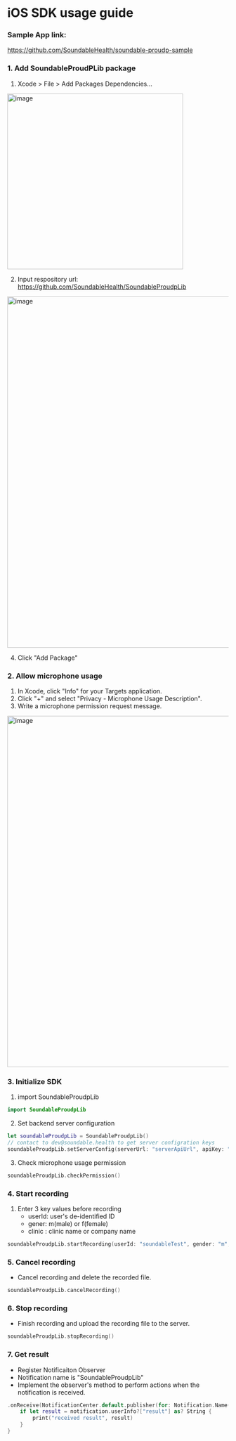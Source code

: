 # iOS SDK usage guide

### Sample App link: 
https://github.com/SoundableHealth/soundable-proudp-sample

### 1. Add SoundableProudPLib package

1. Xcode > File > Add Packages Dependencies...
<img width="400" alt="image" src="https://github.com/user-attachments/assets/12abf0e6-b87e-4ce6-9d33-36b4a44db905">

2. Input respository url: https://github.com/SoundableHealth/SoundableProudpLib
<img width="800" alt="image" src="https://github.com/user-attachments/assets/4d196efa-3738-4f8c-8247-a51f1d438f77">

4. Click "Add Package"


### 2. Allow microphone usage
1. In Xcode, click "Info" for your Targets application.
2. Click "+" and select "Privacy - Microphone Usage Description".
3. Write a microphone permission request message.
<img width="800" alt="image" src="https://github.com/user-attachments/assets/c1453697-bffd-4455-abb2-b30c2aa474d7">


### 3. Initialize SDK

1. import SoundableProudpLib

```swift
import SoundableProudpLib
```
2. Set backend server configuration
```swift
let soundableProudpLib = SoundableProudpLib()
// contact to dev@soundable.health to get server configration keys
soundableProudpLib.setServerConfig(serverUrl: "serverApiUrl", apiKey: "xApiKey", websocketUrl: "webSocketUrl")
```
3. Check microphone usage permission
```swift
soundableProudpLib.checkPermission()
```

### 4. Start recording

1. Enter 3 key values before recording
    - userId: user's de-identified ID
    - gener: m(male) or f(female)
    - clinic : clinic name or company name


```swift
soundableProudpLib.startRecording(userId: "soundableTest", gender: "m", clinic: "soundable")
```

### 5. Cancel recording

- Cancel recording and delete the recorded file.

```swift
soundableProudpLib.cancelRecording()
```

### 6. Stop recording

- Finish recording and upload the recording file to the server.

```swift
soundableProudpLib.stopRecording()
```

### 7. Get result

- Register Notificaiton Observer
- Notification name is "SoundableProudpLib"
- Implement the observer's method to perform actions when the notification is received.

```swift
.onReceive(NotificationCenter.default.publisher(for: Notification.Name("SoundableProudpLib"))) { notification in
    if let result = notification.userInfo?["result"] as? String {
        print("received result", result)
    }
}
```

